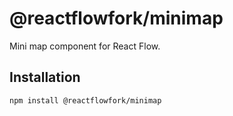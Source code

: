 # @reactflowfork/minimap

Mini map component for React Flow.

## Installation 

```sh 
npm install @reactflowfork/minimap
```

